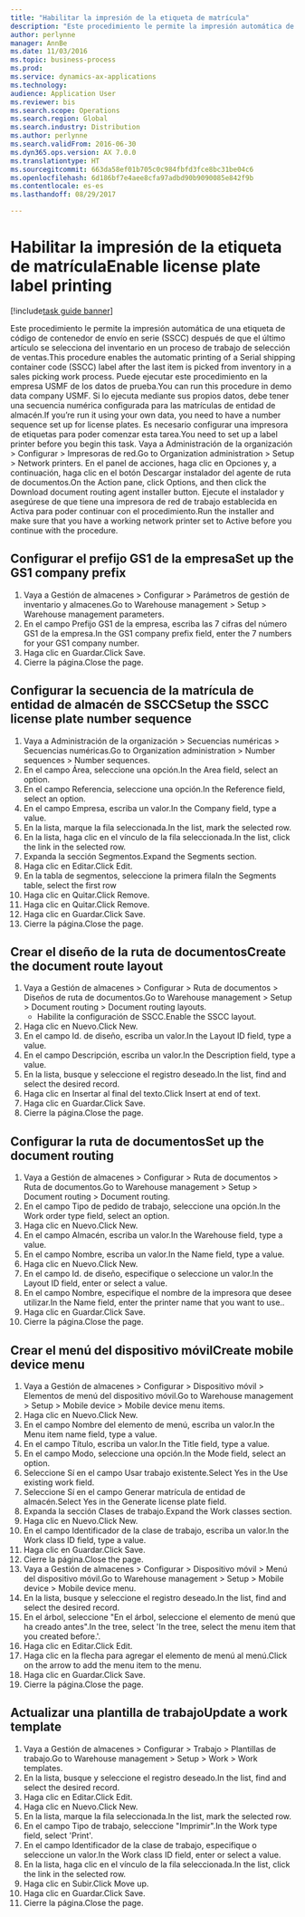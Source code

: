 ```yaml
--- 
title: "Habilitar la impresión de la etiqueta de matrícula"
description: "Este procedimiento le permite la impresión automática de una etiqueta de código de contenedor de envío en serie (SSCC) después de que el último artículo se selecciona del inventario en un proceso de trabajo de selección de ventas."
author: perlynne
manager: AnnBe
ms.date: 11/03/2016
ms.topic: business-process
ms.prod: 
ms.service: dynamics-ax-applications
ms.technology: 
audience: Application User
ms.reviewer: bis
ms.search.scope: Operations
ms.search.region: Global
ms.search.industry: Distribution
ms.author: perlynne
ms.search.validFrom: 2016-06-30
ms.dyn365.ops.version: AX 7.0.0
ms.translationtype: HT
ms.sourcegitcommit: 663da58ef01b705c0c984fbfd3fce8bc31be04c6
ms.openlocfilehash: 6d186bf7e4aee8cfa97adbd90b9090085e842f9b
ms.contentlocale: es-es
ms.lasthandoff: 08/29/2017

---
```

# <a name="enable-license-plate-label-printing"></a><span data-ttu-id="775e3-103">Habilitar la impresión de la etiqueta de matrícula</span><span class="sxs-lookup"><span data-stu-id="775e3-103">Enable license plate label printing</span></span>

[!include[task guide banner](../../includes/task-guide-banner.md)]

<span data-ttu-id="775e3-104">Este procedimiento le permite la impresión automática de una etiqueta de código de contenedor de envío en serie (SSCC) después de que el último artículo se selecciona del inventario en un proceso de trabajo de selección de ventas.</span><span class="sxs-lookup"><span data-stu-id="775e3-104">This procedure enables the automatic printing of a Serial shipping container code (SSCC) label after the last item is picked from inventory in a sales picking work process.</span></span> <span data-ttu-id="775e3-105">Puede ejecutar este procedimiento en la empresa USMF de los datos de prueba.</span><span class="sxs-lookup"><span data-stu-id="775e3-105">You can run this procedure in demo data company USMF.</span></span> <span data-ttu-id="775e3-106">Si lo ejecuta mediante sus propios datos, debe tener una secuencia numérica configurada para las matrículas de entidad de almacén.</span><span class="sxs-lookup"><span data-stu-id="775e3-106">If you’re run it using your own data, you need to have a number sequence set up for license plates.</span></span> <span data-ttu-id="775e3-107">Es necesario configurar una impresora de etiquetas para poder comenzar esta tarea.</span><span class="sxs-lookup"><span data-stu-id="775e3-107">You need to set up a label printer before you begin this task.</span></span> <span data-ttu-id="775e3-108">Vaya a Administración de la organización > Configurar > Impresoras de red.</span><span class="sxs-lookup"><span data-stu-id="775e3-108">Go to Organization administration > Setup > Network printers.</span></span> <span data-ttu-id="775e3-109">En el panel de acciones, haga clic en Opciones y, a continuación, haga clic en el botón Descargar instalador del agente de ruta de documentos.</span><span class="sxs-lookup"><span data-stu-id="775e3-109">On the Action pane, click Options, and then click the Download document routing agent installer button.</span></span> <span data-ttu-id="775e3-110">Ejecute el instalador y asegúrese de que tiene una impresora de red de trabajo establecida en Activa para poder continuar con el procedimiento.</span><span class="sxs-lookup"><span data-stu-id="775e3-110">Run the installer and make sure that you have a working network printer set to Active before you continue with the procedure.</span></span>


## <a name="set-up-the-gs1-company-prefix"></a><span data-ttu-id="775e3-111">Configurar el prefijo GS1 de la empresa</span><span class="sxs-lookup"><span data-stu-id="775e3-111">Set up the GS1 company prefix</span></span>
1. <span data-ttu-id="775e3-112">Vaya a Gestión de almacenes > Configurar > Parámetros de gestión de inventario y almacenes.</span><span class="sxs-lookup"><span data-stu-id="775e3-112">Go to Warehouse management > Setup > Warehouse management parameters.</span></span>
2. <span data-ttu-id="775e3-113">En el campo Prefijo GS1 de la empresa, escriba las 7 cifras del número GS1 de la empresa.</span><span class="sxs-lookup"><span data-stu-id="775e3-113">In the GS1 company prefix field, enter the 7 numbers for your GS1 company number.</span></span>
3. <span data-ttu-id="775e3-114">Haga clic en Guardar.</span><span class="sxs-lookup"><span data-stu-id="775e3-114">Click Save.</span></span>
4. <span data-ttu-id="775e3-115">Cierre la página.</span><span class="sxs-lookup"><span data-stu-id="775e3-115">Close the page.</span></span>

## <a name="setup-the-sscc-license-plate-number-sequence"></a><span data-ttu-id="775e3-116">Configurar la secuencia de la matrícula de entidad de almacén de SSCC</span><span class="sxs-lookup"><span data-stu-id="775e3-116">Setup the SSCC license plate number sequence</span></span>
1. <span data-ttu-id="775e3-117">Vaya a Administración de la organización > Secuencias numéricas > Secuencias numéricas.</span><span class="sxs-lookup"><span data-stu-id="775e3-117">Go to Organization administration > Number sequences > Number sequences.</span></span>
2. <span data-ttu-id="775e3-118">En el campo Área, seleccione una opción.</span><span class="sxs-lookup"><span data-stu-id="775e3-118">In the Area field, select an option.</span></span>
3. <span data-ttu-id="775e3-119">En el campo Referencia, seleccione una opción.</span><span class="sxs-lookup"><span data-stu-id="775e3-119">In the Reference field, select an option.</span></span>
4. <span data-ttu-id="775e3-120">En el campo Empresa, escriba un valor.</span><span class="sxs-lookup"><span data-stu-id="775e3-120">In the Company field, type a value.</span></span>
5. <span data-ttu-id="775e3-121">En la lista, marque la fila seleccionada.</span><span class="sxs-lookup"><span data-stu-id="775e3-121">In the list, mark the selected row.</span></span>
6. <span data-ttu-id="775e3-122">En la lista, haga clic en el vínculo de la fila seleccionada.</span><span class="sxs-lookup"><span data-stu-id="775e3-122">In the list, click the link in the selected row.</span></span>
7. <span data-ttu-id="775e3-123">Expanda la sección Segmentos.</span><span class="sxs-lookup"><span data-stu-id="775e3-123">Expand the Segments section.</span></span>
8. <span data-ttu-id="775e3-124">Haga clic en Editar.</span><span class="sxs-lookup"><span data-stu-id="775e3-124">Click Edit.</span></span>
9. <span data-ttu-id="775e3-125">En la tabla de segmentos, seleccione la primera fila</span><span class="sxs-lookup"><span data-stu-id="775e3-125">In the Segments table, select the first row</span></span>
10. <span data-ttu-id="775e3-126">Haga clic en Quitar.</span><span class="sxs-lookup"><span data-stu-id="775e3-126">Click Remove.</span></span>
11. <span data-ttu-id="775e3-127">Haga clic en Quitar.</span><span class="sxs-lookup"><span data-stu-id="775e3-127">Click Remove.</span></span>
12. <span data-ttu-id="775e3-128">Haga clic en Guardar.</span><span class="sxs-lookup"><span data-stu-id="775e3-128">Click Save.</span></span>
13. <span data-ttu-id="775e3-129">Cierre la página.</span><span class="sxs-lookup"><span data-stu-id="775e3-129">Close the page.</span></span>

## <a name="create-the-document-route-layout"></a><span data-ttu-id="775e3-130">Crear el diseño de la ruta de documentos</span><span class="sxs-lookup"><span data-stu-id="775e3-130">Create the document route layout</span></span>
1. <span data-ttu-id="775e3-131">Vaya a Gestión de almacenes > Configurar > Ruta de documentos > Diseños de ruta de documentos.</span><span class="sxs-lookup"><span data-stu-id="775e3-131">Go to Warehouse management > Setup > Document routing > Document routing layouts.</span></span>
    * <span data-ttu-id="775e3-132">Habilite la configuración de SSCC.</span><span class="sxs-lookup"><span data-stu-id="775e3-132">Enable the SSCC layout.</span></span>  
2. <span data-ttu-id="775e3-133">Haga clic en Nuevo.</span><span class="sxs-lookup"><span data-stu-id="775e3-133">Click New.</span></span>
3. <span data-ttu-id="775e3-134">En el campo Id. de diseño, escriba un valor.</span><span class="sxs-lookup"><span data-stu-id="775e3-134">In the Layout ID field, type a value.</span></span>
4. <span data-ttu-id="775e3-135">En el campo Descripción, escriba un valor.</span><span class="sxs-lookup"><span data-stu-id="775e3-135">In the Description field, type a value.</span></span>
5. <span data-ttu-id="775e3-136">En la lista, busque y seleccione el registro deseado.</span><span class="sxs-lookup"><span data-stu-id="775e3-136">In the list, find and select the desired record.</span></span>
6. <span data-ttu-id="775e3-137">Haga clic en Insertar al final del texto.</span><span class="sxs-lookup"><span data-stu-id="775e3-137">Click Insert at end of text.</span></span>
7. <span data-ttu-id="775e3-138">Haga clic en Guardar.</span><span class="sxs-lookup"><span data-stu-id="775e3-138">Click Save.</span></span>
8. <span data-ttu-id="775e3-139">Cierre la página.</span><span class="sxs-lookup"><span data-stu-id="775e3-139">Close the page.</span></span>

## <a name="set-up-the-document-routing"></a><span data-ttu-id="775e3-140">Configurar la ruta de documentos</span><span class="sxs-lookup"><span data-stu-id="775e3-140">Set up the document routing</span></span>
1. <span data-ttu-id="775e3-141">Vaya a Gestión de almacenes > Configurar > Ruta de documentos > Ruta de documentos.</span><span class="sxs-lookup"><span data-stu-id="775e3-141">Go to Warehouse management > Setup > Document routing > Document routing.</span></span>
2. <span data-ttu-id="775e3-142">En el campo Tipo de pedido de trabajo, seleccione una opción.</span><span class="sxs-lookup"><span data-stu-id="775e3-142">In the Work order type field, select an option.</span></span>
3. <span data-ttu-id="775e3-143">Haga clic en Nuevo.</span><span class="sxs-lookup"><span data-stu-id="775e3-143">Click New.</span></span>
4. <span data-ttu-id="775e3-144">En el campo Almacén, escriba un valor.</span><span class="sxs-lookup"><span data-stu-id="775e3-144">In the Warehouse field, type a value.</span></span>
5. <span data-ttu-id="775e3-145">En el campo Nombre, escriba un valor.</span><span class="sxs-lookup"><span data-stu-id="775e3-145">In the Name field, type a value.</span></span>
6. <span data-ttu-id="775e3-146">Haga clic en Nuevo.</span><span class="sxs-lookup"><span data-stu-id="775e3-146">Click New.</span></span>
7. <span data-ttu-id="775e3-147">En el campo Id. de diseño, especifique o seleccione un valor.</span><span class="sxs-lookup"><span data-stu-id="775e3-147">In the Layout ID field, enter or select a value.</span></span>
8. <span data-ttu-id="775e3-148">En el campo Nombre, especifique el nombre de la impresora que desee utilizar.</span><span class="sxs-lookup"><span data-stu-id="775e3-148">In the Name field, enter the printer name that you want to use..</span></span>
9. <span data-ttu-id="775e3-149">Haga clic en Guardar.</span><span class="sxs-lookup"><span data-stu-id="775e3-149">Click Save.</span></span>
10. <span data-ttu-id="775e3-150">Cierre la página.</span><span class="sxs-lookup"><span data-stu-id="775e3-150">Close the page.</span></span>

## <a name="create-mobile-device-menu"></a><span data-ttu-id="775e3-151">Crear el menú del dispositivo móvil</span><span class="sxs-lookup"><span data-stu-id="775e3-151">Create mobile device menu</span></span>
1. <span data-ttu-id="775e3-152">Vaya a Gestión de almacenes > Configurar > Dispositivo móvil > Elementos de menú del dispositivo móvil.</span><span class="sxs-lookup"><span data-stu-id="775e3-152">Go to Warehouse management > Setup > Mobile device > Mobile device menu items.</span></span>
2. <span data-ttu-id="775e3-153">Haga clic en Nuevo.</span><span class="sxs-lookup"><span data-stu-id="775e3-153">Click New.</span></span>
3. <span data-ttu-id="775e3-154">En el campo Nombre del elemento de menú, escriba un valor.</span><span class="sxs-lookup"><span data-stu-id="775e3-154">In the Menu item name field, type a value.</span></span>
4. <span data-ttu-id="775e3-155">En el campo Título, escriba un valor.</span><span class="sxs-lookup"><span data-stu-id="775e3-155">In the Title field, type a value.</span></span>
5. <span data-ttu-id="775e3-156">En el campo Modo, seleccione una opción.</span><span class="sxs-lookup"><span data-stu-id="775e3-156">In the Mode field, select an option.</span></span>
6. <span data-ttu-id="775e3-157">Seleccione Sí en el campo Usar trabajo existente.</span><span class="sxs-lookup"><span data-stu-id="775e3-157">Select Yes in the Use existing work field.</span></span>
7. <span data-ttu-id="775e3-158">Seleccione Sí en el campo Generar matrícula de entidad de almacén.</span><span class="sxs-lookup"><span data-stu-id="775e3-158">Select Yes in the Generate license plate field.</span></span>
8. <span data-ttu-id="775e3-159">Expanda la sección Clases de trabajo.</span><span class="sxs-lookup"><span data-stu-id="775e3-159">Expand the Work classes section.</span></span>
9. <span data-ttu-id="775e3-160">Haga clic en Nuevo.</span><span class="sxs-lookup"><span data-stu-id="775e3-160">Click New.</span></span>
10. <span data-ttu-id="775e3-161">En el campo Identificador de la clase de trabajo, escriba un valor.</span><span class="sxs-lookup"><span data-stu-id="775e3-161">In the Work class ID field, type a value.</span></span>
11. <span data-ttu-id="775e3-162">Haga clic en Guardar.</span><span class="sxs-lookup"><span data-stu-id="775e3-162">Click Save.</span></span>
12. <span data-ttu-id="775e3-163">Cierre la página.</span><span class="sxs-lookup"><span data-stu-id="775e3-163">Close the page.</span></span>
13. <span data-ttu-id="775e3-164">Vaya a Gestión de almacenes > Configurar > Dispositivo móvil > Menú del dispositivo móvil.</span><span class="sxs-lookup"><span data-stu-id="775e3-164">Go to Warehouse management > Setup > Mobile device > Mobile device menu.</span></span>
14. <span data-ttu-id="775e3-165">En la lista, busque y seleccione el registro deseado.</span><span class="sxs-lookup"><span data-stu-id="775e3-165">In the list, find and select the desired record.</span></span>
15. <span data-ttu-id="775e3-166">En el árbol, seleccione "En el árbol, seleccione el elemento de menú que ha creado antes".</span><span class="sxs-lookup"><span data-stu-id="775e3-166">In the tree, select 'In the tree, select the menu item that you created before.'.</span></span>
16. <span data-ttu-id="775e3-167">Haga clic en Editar.</span><span class="sxs-lookup"><span data-stu-id="775e3-167">Click Edit.</span></span>
17. <span data-ttu-id="775e3-168">Haga clic en la flecha para agregar el elemento de menú al menú.</span><span class="sxs-lookup"><span data-stu-id="775e3-168">Click on the arrow to add the menu item to the menu.</span></span>
18. <span data-ttu-id="775e3-169">Haga clic en Guardar.</span><span class="sxs-lookup"><span data-stu-id="775e3-169">Click Save.</span></span>
19. <span data-ttu-id="775e3-170">Cierre la página.</span><span class="sxs-lookup"><span data-stu-id="775e3-170">Close the page.</span></span>

## <a name="update-a-work-template"></a><span data-ttu-id="775e3-171">Actualizar una plantilla de trabajo</span><span class="sxs-lookup"><span data-stu-id="775e3-171">Update a work template</span></span>
1. <span data-ttu-id="775e3-172">Vaya a Gestión de almacenes > Configurar > Trabajo > Plantillas de trabajo.</span><span class="sxs-lookup"><span data-stu-id="775e3-172">Go to Warehouse management > Setup > Work > Work templates.</span></span>
2. <span data-ttu-id="775e3-173">En la lista, busque y seleccione el registro deseado.</span><span class="sxs-lookup"><span data-stu-id="775e3-173">In the list, find and select the desired record.</span></span>
3. <span data-ttu-id="775e3-174">Haga clic en Editar.</span><span class="sxs-lookup"><span data-stu-id="775e3-174">Click Edit.</span></span>
4. <span data-ttu-id="775e3-175">Haga clic en Nuevo.</span><span class="sxs-lookup"><span data-stu-id="775e3-175">Click New.</span></span>
5. <span data-ttu-id="775e3-176">En la lista, marque la fila seleccionada.</span><span class="sxs-lookup"><span data-stu-id="775e3-176">In the list, mark the selected row.</span></span>
6. <span data-ttu-id="775e3-177">En el campo Tipo de trabajo, seleccione "Imprimir".</span><span class="sxs-lookup"><span data-stu-id="775e3-177">In the Work type field, select 'Print'.</span></span>
7. <span data-ttu-id="775e3-178">En el campo Identificador de la clase de trabajo, especifique o seleccione un valor.</span><span class="sxs-lookup"><span data-stu-id="775e3-178">In the Work class ID field, enter or select a value.</span></span>
8. <span data-ttu-id="775e3-179">En la lista, haga clic en el vínculo de la fila seleccionada.</span><span class="sxs-lookup"><span data-stu-id="775e3-179">In the list, click the link in the selected row.</span></span>
9. <span data-ttu-id="775e3-180">Haga clic en Subir.</span><span class="sxs-lookup"><span data-stu-id="775e3-180">Click Move up.</span></span>
10. <span data-ttu-id="775e3-181">Haga clic en Guardar.</span><span class="sxs-lookup"><span data-stu-id="775e3-181">Click Save.</span></span>
11. <span data-ttu-id="775e3-182">Cierre la página.</span><span class="sxs-lookup"><span data-stu-id="775e3-182">Close the page.</span></span>


